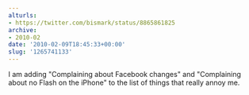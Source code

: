 ```yaml
---
alturls:
- https://twitter.com/bismark/status/8865861825
archive:
- 2010-02
date: '2010-02-09T18:45:33+00:00'
slug: '1265741133'
---
```


I am adding "Complaining about Facebook changes" and "Complaining about no Flash on the iPhone" to the list of things that really annoy me.


